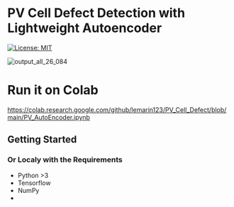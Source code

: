 # PV Cell Defect Detection with Lightweight Autoencoder
[![License: MIT](https://img.shields.io/badge/License-MIT-yellow.svg)](https://opensource.org/licenses/MIT)



![output_all_26_084](https://github.com/user-attachments/assets/674903c0-1e76-4344-b761-6a9cd5feff84)


# Run it on Colab 
https://colab.research.google.com/github/lemarin123/PV_Cell_Defect/blob/main/PV_AutoEncoder.ipynb



## Getting Started
### Or Localy with the Requirements
- Python >3
- Tensorflow
- NumPy 
- 
